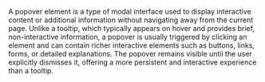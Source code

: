 A popover element is a type of modal interface used to display interactive content or additional information without navigating away from the current page.
Unlike a tooltip, which typically appears on hover and provides brief, non-interactive information, a popover is usually triggered by clicking an element and can contain
richer interactive elements such as buttons, links, forms, or detailed explanations. The popover remains visible until the user explicitly dismisses it, offering a more
persistent and interactive experience than a tooltip.
